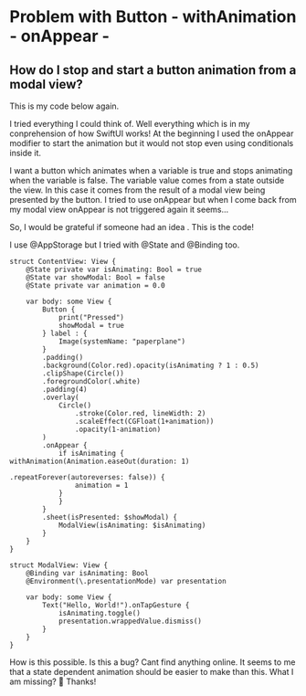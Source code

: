 # Problem with Button - withAnimation - onAppear  - 
## How do I stop and start a button animation from a modal view?


This is my code below again.

I tried everything I could think of. Well everything which is in my conprehension of how SwiftUI works!
At the beginning I used the onAppear modifier to start the animation but it would not stop even using conditionals inside it.

I want a button which animates when a variable is true and stops animating when the variable is false.
The variable value comes from a state outside the view. In this case it comes from the result of a modal view being presented by the button. I tried to use onAppear but when I come back from my modal view onAppear is not triggered again it seems...

So,  I would be grateful if someone had an idea . This is the code!

I use @AppStorage but I tried with @State and @Binding too.

```
struct ContentView: View {
	@State private var isAnimating: Bool = true
	@State var showModal: Bool = false
	@State private var animation = 0.0

	var body: some View {
		Button {
			print("Pressed")
			showModal = true
		} label : {
			Image(systemName: "paperplane")
		}
		.padding()
		.background(Color.red).opacity(isAnimating ? 1 : 0.5)
		.clipShape(Circle())
		.foregroundColor(.white)
		.padding(4)
		.overlay(
			Circle()
				.stroke(Color.red, lineWidth: 2)
				.scaleEffect(CGFloat(1+animation))
				.opacity(1-animation)
		)
		.onAppear {
			if isAnimating {  withAnimation(Animation.easeOut(duration: 1)
												.repeatForever(autoreverses: false)) {
				animation = 1
			}
			}
		}
		.sheet(isPresented: $showModal) {
			ModalView(isAnimating: $isAnimating)
		}
	}
}

struct ModalView: View {
	@Binding var isAnimating: Bool
	@Environment(\.presentationMode) var presentation

	var body: some View {
		Text("Hello, World!").onTapGesture {
			isAnimating.toggle()
			presentation.wrappedValue.dismiss()
		}
	}
}
```


How is this possible. Is this a bug? Cant find anything online. It seems to me that a state dependent animation should be easier to make than this. What I am missing?
🤯 
Thanks!
